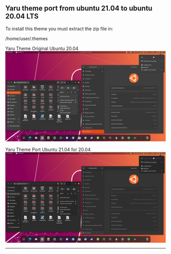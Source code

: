 
## Yaru theme port from ubuntu 21.04 to ubuntu 20.04 LTS

To install this theme you must extract the zip file in:

/home/user/.themes

Yaru Theme Original Ubuntu 20.04
![Yaru OLD][1]

Yaru Theme Port Ubuntu 21.04 for 20.04
![Yaru NEW][2]


---------

[1]: img/yaru-old.png "Yaru OLD"

[2]: img/yaru-new.png "Yaru NEW"
